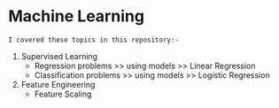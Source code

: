 # Machine Learning

`I covered these topics in this repository:-`
<ol>
  <li>Supervised Learning
    <ul>
      <li>Regression problems >> using models >> Linear Regression</li>
      <li>Classification problems >> using models >> Logistic Regression</li>
    </ul>
  </li>
  <li>Feature Engineering
    <ul>
      <li>Feature Scaling</li>
    </ul>
  </li>
</ol>
